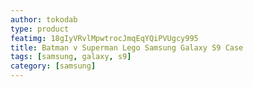 ```yaml
---
author: tokodab
type: product
featimg: 18gIyVRvlMpwtrocJmqEqYQiPVUgcy995
title: Batman v Superman Lego Samsung Galaxy S9 Case
tags: [samsung, galaxy, s9]
category: [samsung]
---
```

